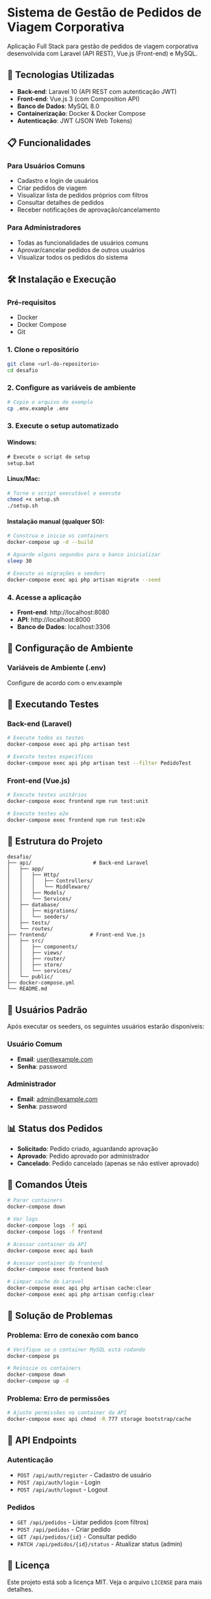# Sistema de Gestão de Pedidos de Viagem Corporativa

Aplicação Full Stack para gestão de pedidos de viagem corporativa desenvolvida com Laravel (API REST), Vue.js (Front-end) e MySQL.

## 🚀 Tecnologias Utilizadas

- **Back-end**: Laravel 10 (API REST com autenticação JWT)
- **Front-end**: Vue.js 3 (com Composition API)
- **Banco de Dados**: MySQL 8.0
- **Containerização**: Docker & Docker Compose
- **Autenticação**: JWT (JSON Web Tokens)

## 📋 Funcionalidades

### Para Usuários Comuns
- Cadastro e login de usuários
- Criar pedidos de viagem
- Visualizar lista de pedidos próprios com filtros
- Consultar detalhes de pedidos
- Receber notificações de aprovação/cancelamento

### Para Administradores
- Todas as funcionalidades de usuários comuns
- Aprovar/cancelar pedidos de outros usuários
- Visualizar todos os pedidos do sistema

## 🛠️ Instalação e Execução

### Pré-requisitos
- Docker
- Docker Compose
- Git

### 1. Clone o repositório
```bash
git clone <url-do-repositorio>
cd desafio
```

### 2. Configure as variáveis de ambiente
```bash
# Copie o arquivo de exemplo
cp .env.example .env
```

### 3. Execute o setup automatizado

#### Windows:
```cmd
# Execute o script de setup
setup.bat
```

#### Linux/Mac:
```bash
# Torne o script executável e execute
chmod +x setup.sh
./setup.sh
```

#### Instalação manual (qualquer SO):
```bash
# Construa e inicie os containers
docker-compose up -d --build

# Aguarde alguns segundos para o banco inicializar
sleep 30

# Execute as migrações e seeders
docker-compose exec api php artisan migrate --seed
```

### 4. Acesse a aplicação
- **Front-end**: http://localhost:8080
- **API**: http://localhost:8000
- **Banco de Dados**: localhost:3306

## 🔧 Configuração de Ambiente

### Variáveis de Ambiente (.env)

Configure de acordo com o env.example

## 🧪 Executando Testes

### Back-end (Laravel)
```bash
# Execute todos os testes
docker-compose exec api php artisan test

# Execute testes específicos
docker-compose exec api php artisan test --filter PedidoTest
```

### Front-end (Vue.js)
```bash
# Execute testes unitários
docker-compose exec frontend npm run test:unit

# Execute testes e2e
docker-compose exec frontend npm run test:e2e
```

## 📁 Estrutura do Projeto

```
desafio/
├── api/                    # Back-end Laravel
│   ├── app/
│   │   ├── Http/
│   │   │   ├── Controllers/
│   │   │   └── Middleware/
│   │   ├── Models/
│   │   └── Services/
│   ├── database/
│   │   ├── migrations/
│   │   └── seeders/
│   ├── tests/
│   └── routes/
├── frontend/              # Front-end Vue.js
│   ├── src/
│   │   ├── components/
│   │   ├── views/
│   │   ├── router/
│   │   ├── store/
│   │   └── services/
│   └── public/
├── docker-compose.yml
└── README.md
```

## 🔐 Usuários Padrão

Após executar os seeders, os seguintes usuários estarão disponíveis:

### Usuário Comum
- **Email**: user@example.com
- **Senha**: password

### Administrador
- **Email**: admin@example.com
- **Senha**: password

## 📊 Status dos Pedidos

- **Solicitado**: Pedido criado, aguardando aprovação
- **Aprovado**: Pedido aprovado por administrador
- **Cancelado**: Pedido cancelado (apenas se não estiver aprovado)

## 🔄 Comandos Úteis

```bash
# Parar containers
docker-compose down

# Ver logs
docker-compose logs -f api
docker-compose logs -f frontend

# Acessar container da API
docker-compose exec api bash

# Acessar container do frontend
docker-compose exec frontend bash

# Limpar cache do Laravel
docker-compose exec api php artisan cache:clear
docker-compose exec api php artisan config:clear
```

## 🐛 Solução de Problemas

### Problema: Erro de conexão com banco
```bash
# Verifique se o container MySQL está rodando
docker-compose ps

# Reinicie os containers
docker-compose down
docker-compose up -d
```

### Problema: Erro de permissões
```bash
# Ajuste permissões no container da API
docker-compose exec api chmod -R 777 storage bootstrap/cache
```

## 📝 API Endpoints

### Autenticação
- `POST /api/auth/register` - Cadastro de usuário
- `POST /api/auth/login` - Login
- `POST /api/auth/logout` - Logout

### Pedidos
- `GET /api/pedidos` - Listar pedidos (com filtros)
- `POST /api/pedidos` - Criar pedido
- `GET /api/pedidos/{id}` - Consultar pedido
- `PATCH /api/pedidos/{id}/status` - Atualizar status (admin)

## 📄 Licença

Este projeto está sob a licença MIT. Veja o arquivo `LICENSE` para mais detalhes.
